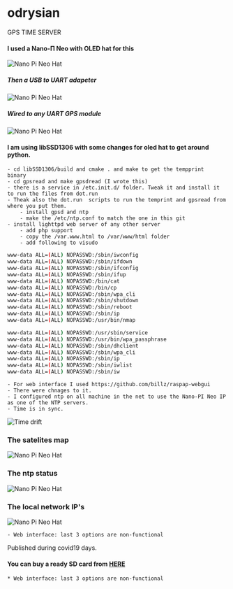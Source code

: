 # odrysian
GPS TIME SERVER

#### I used a Nano-Π Neo with OLED hat for this


![Nano Pi Neo Hat](https://raw.githubusercontent.com/comarius/odrysian/master/docs/odr_1.png)

##### Then a USB to UART adapeter

![Nano Pi Neo Hat](https://raw.githubusercontent.com/comarius/odrysian/master/docs/odr_2.png)

##### Wired to any UART GPS module

![Nano Pi Neo Hat](https://raw.githubusercontent.com/comarius/odrysian/master/docs/odr_3.png)


#### I am using libSSD1306 with some changes for oled hat to get around python. 

    - cd libSSD1306/build and cmake . and make to get the tempprint  binary 
    - cd gpsread and make gpsdread (I wrote this)
    - there is a service in /etc.init.d/ folder. Tweak it and install it to run the files from dot.run
    - Theak also the dot.run  scripts to run the temprint and gpsread from where you put them.
        - install gpsd and ntp
        - make the /etc/ntp.conf to match the one in this git
    - install lighttpd web server of any other server
        - add php support
        - copy the /var.www.html to /var/www/html folder
        - add following to visudo
        


```bash
www-data ALL=(ALL) NOPASSWD:/sbin/iwconfig
www-data ALL=(ALL) NOPASSWD:/sbin/ifdown
www-data ALL=(ALL) NOPASSWD:/sbin/ifconfig
www-data ALL=(ALL) NOPASSWD:/sbin/ifup
www-data ALL=(ALL) NOPASSWD:/bin/cat
www-data ALL=(ALL) NOPASSWD:/bin/cp
www-data ALL=(ALL) NOPASSWD:/sbin/wpa_cli
www-data ALL=(ALL) NOPASSWD:/sbin/shutdown
www-data ALL=(ALL) NOPASSWD:/sbin/reboot
www-data ALL=(ALL) NOPASSWD:/sbin/ip
www-data ALL=(ALL) NOPASSWD:/usr/bin/nmap

www-data ALL=(ALL) NOPASSWD:/usr/sbin/service
www-data ALL=(ALL) NOPASSWD:/usr/bin/wpa_passphrase
www-data ALL=(ALL) NOPASSWD:/sbin/dhclient
www-data ALL=(ALL) NOPASSWD:/sbin/wpa_cli
www-data ALL=(ALL) NOPASSWD:/sbin/ip
www-data ALL=(ALL) NOPASSWD:/sbin/iwlist
www-data ALL=(ALL) NOPASSWD:/sbin/iw
```
    - For web interface I used https://github.com/billz/raspap-webgui
    - There were chnages to it.
    - I configured ntp on all machine in the net to use the Nano-PI Neo IP as one of the NTP servers.
    - Time is in sync.
    

![Time drift](https://raw.githubusercontent.com/comarius/odrysian/master/docs/odry_7.png)
    
    
### The satelites map

![Nano Pi Neo Hat](https://raw.githubusercontent.com/comarius/odrysian/master/docs/odry_4.png)

### The ntp status

![Nano Pi Neo Hat](https://raw.githubusercontent.com/comarius/odrysian/master/docs/odry_5.png)

### The local network IP's

![Nano Pi Neo Hat](https://raw.githubusercontent.com/comarius/odrysian/master/docs/odry_6.png)
    
    
    - Web interface: last 3 options are non-functional


Published during covid19 days.


#### You can buy a ready SD card from [HERE](https://www.redypis.org/?pd=18)

    * Web interface: last 3 options are non-functional



